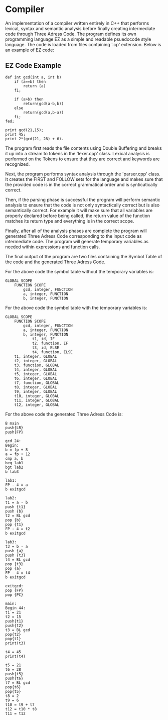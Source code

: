 # Compiler
 
An implementation of a compiler written entirely in C++ that performs lexical, syntax and semantic analysis before finally creating intermediate code through Three Adress Code. 
The program defines its own programming language EZ as a simple and readable psuedocode style language. The code is loaded from files containing '.cp' extension. Below is an example of EZ code:

## EZ Code Example

```c++:
def int gcd(int a, int b)
    if (a==b) then
        return (a)
    fi;
    
    if (a>b) then
        return(gcd(a-b,b))
    else
        return(gcd(a,b-a))
    fi;
fed;

print gcd(21,15);
print 45;
print 2*(gcd(21, 28) + 6).
```
The program first reads the file contents using Double Buffering and breaks it up into a stream to tokens in the 'lexer.cpp' class. Lexical analysis is performed on the Tokens to ensure that they are correct and keywords are recognized.

Next, the program performs syntax analysis through the 'parser.cpp' class. It creates the FIRST and FOLLOW sets for the language and makes sure that the provided code is in the correct grammatical order and is synticatically correct.

Then, if the parsing phase is successful the program will perform semantic analysis to ensure that the code is not only syntactically correct but is also semantically correct. For example it will make sure that all variables are properly declared before being called, the return value of the function matches its return type and everything is in the correct scope.

Finally, after all of the analysis phases are complete the program will generated Three Adress Code corresponding to the input code as intermediate code. The program will generate temporary variables as needed within expressions and function calls. 

The final output of the program are two files containing the Symbol Table of the code and the generated Three Adress Code.

For the above code the symbol table without the temporary variables is:

```c++:
GLOBAL SCOPE
	FUNCTION SCOPE
		gcd, integer, FUNCTION
		a, integer, FUNCTION
		b, integer, FUNCTION
```

For the above code the symbol table with the temporary variables is:

```c++:
GLOBAL SCOPE
	FUNCTION SCOPE
		gcd, integer, FUNCTION
		a, integer, FUNCTION
		b, integer, FUNCTION
			t1, id, IF
			t2, function, IF
			t3, id, ELSE
			t4, function, ELSE
	t1, integer, GLOBAL
	t2, integer, GLOBAL
	t3, function, GLOBAL
	t4, integer, GLOBAL
	t5, integer, GLOBAL
	t6, integer, GLOBAL
	t7, function, GLOBAL
	t8, integer, GLOBAL
	t9, integer, GLOBAL
	t10, integer, GLOBAL
	t11, integer, GLOBAL
	t12, integer, GLOBAL
 ```

For the above code the generated Three Adress Code is:
```c++:
B main
push{LR}
push{FP}

gcd 24:
Begin: 
b = fp + 8
a = fp + 12
cmp a, b
beq lab1
bgt lab2
b lab3

lab1:
FP - 4 = a
b exitgcd

lab2:
t1 = a - b 
push {t1}
push {b}
t2 = BL gcd
pop {b}
pop {t1}
FP - 4 = t2
b exitgcd

lab3:
t3 = b - a 
push {a}
push {t3}
t4 = BL gcd
pop {t3}
pop {a}
FP - 4 = t4
b exitgcd

exitgcd:
pop {FP}
pop {PC}

main: 
Begin 44: 
t1 = 21 
t2 = 15 
push{t1}
push{t2}
t3 = BL gcd
pop{t2}
pop{t1}
print(t3)

t4 = 45 
print(t4)

t5 = 21 
t6 = 28 
push{t5}
push{t6}
t7 = BL gcd
pop{t6}
pop{t5}
t8 = 2 
t9 = 6 
t10 = t9 + t7 
t12 = t10 * t8
t11 = t12 
```
